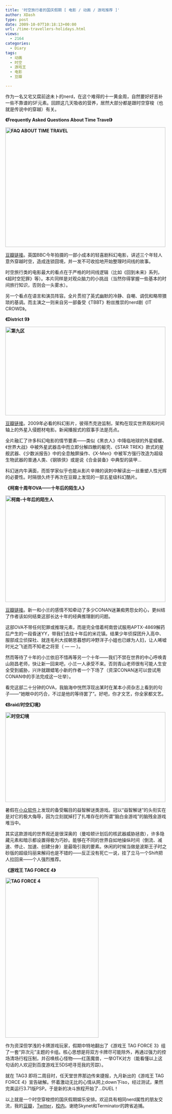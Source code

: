 ```yaml
---
title: '时空旅行者的国庆假期 [ 电影 / 动画 / 游戏推荐 ]'
author: XDash
type: post
date: 2009-10-07T10:18:13+00:00
url: /time-travellers-holidays.html
views:
  - 2164
categories:
  - Diary
tags:
  - 动画
  - 时空
  - 游戏王
  - 电影
  - 豆瓣

---
```

作为一名又宅又腐前途未卜的nerd，在这个难得的十一黄金周，自然要好好恶补一些不靠谱的SF元素。回顾这几天吸收的营养，居然大部分都是跟时空穿梭（也就是传说中的穿越）有关。

**《Frequently Asked Questions About Time Travel》**

**<img loading="lazy" decoding="async" class="alignnone size-full wp-image-1764" title="FAQ ABOUT TIME TRAVEL" src="http://www.fanbing.net/wp-content/uploads/2009/10/19078377.jpg" alt="FAQ ABOUT TIME TRAVEL" width="500" height="374" srcset="http://xdash.one/wp-content/uploads/2009/10/19078377.jpg 500w, http://xdash.one/wp-content/uploads/2009/10/19078377-300x224.jpg 300w" sizes="(max-width: 500px) 100vw, 500px" />**

<a href="http://www.douban.com/subject/2046839/" target="_blank">豆瓣链接</a>。英国BBC今年拍摄的一部小成本的轻喜剧科幻电影，讲述三个年轻人意外穿越时空，造成连锁囧境，并一发不可收拾地开始整理时间线的故事。

时空旅行类的电影最大的看点在于严格的时间线逻辑（比如《回到未来》系列，《超时空犯罪》等）。本片同样是对观众脑力的小挑战（当然你得掌握一些基本的时间旅行知识，否则会一头雾水）。

另一个看点在语言和演员阵容。全片贯彻了英式幽默的冷静、自嘲、调侃和略带猥琐的基调。而主演之一则来自另一部备受《TBBT》粉丝推崇的nerd剧《IT CROWD》。

<!--more-->

**《District 9》**

**<img loading="lazy" decoding="async" class="alignnone size-full wp-image-1766" title="第九区" src="http://www.fanbing.net/wp-content/uploads/2009/10/5ee978120c467ad0c3ce7981.jpg" alt="第九区" width="500" height="277" srcset="http://xdash.one/wp-content/uploads/2009/10/5ee978120c467ad0c3ce7981.jpg 500w, http://xdash.one/wp-content/uploads/2009/10/5ee978120c467ad0c3ce7981-300x166.jpg 300w" sizes="(max-width: 500px) 100vw, 500px" />**

<a href="http://www.douban.com/subject/3006772/" target="_blank">豆瓣链接</a>。2009年必看的科幻影片，彼得杰克逊监制，架构在现实世界观和时间轴上的外星入侵题材电影。新闻播报式的叙事手法是亮点。

全片融汇了许多科幻电影的情节要素——类似《黑衣人》中降临地球的外星蟑螂、《世界大战》中被外星武器击中而立即分解四散的躯壳、《STAR TREK》款式的星舰武器、《少数派报告》中的全息触屏操作、《X-Men》中被军方强行改造为超级生物武器的普通人类、《钢铁侠》或是说《合金装备》中典型的装甲&#8230;

科幻迷内牛满面，而哲学家似乎也能从影片辛辣的讽刺中解读出一丝重塑人性光辉的必要性。时隔很久终于再次在豆瓣上发现的一部五星级科幻酷片。

**《柯南十周年OVA——十年后的陌生人》**

**<img loading="lazy" decoding="async" class="alignnone size-full wp-image-1767" title="柯南-十年后的陌生人" src="http://www.fanbing.net/wp-content/uploads/2009/10/d5f8b50f5b0db7c8aa645716.jpg" alt="柯南-十年后的陌生人" width="500" height="333" srcset="http://xdash.one/wp-content/uploads/2009/10/d5f8b50f5b0db7c8aa645716.jpg 500w, http://xdash.one/wp-content/uploads/2009/10/d5f8b50f5b0db7c8aa645716-300x199.jpg 300w" sizes="(max-width: 500px) 100vw, 500px" />**

<a href="http://www.douban.com/subject/3794489/" target="_blank">豆瓣链接</a>。新一和小兰的感情不知牵动了多少CONAN迷兼痴男怨女的心，更纠结了作者该如何结束这部长达十年的经典推理剧的问题。

这部OVA不带任何犯罪或推理元素，而是完全借着柯南尝试服用APTX-4869解药后产生的一段昏迷YY，带我们去往十年后的米花镇。结果少年侦探团升入高中、服部成立侦探社、就连毛利大叔朝思暮想的冲野洋子小姐也已嫁为人妇，让人唏嘘时光之飞逝而不知老之将至（ — — ）。

然而等待了十年的小兰依旧不惜再等另一个十年——我们不禁在世界的中心呼唤青山刚昌老师，快让新一回来吧，小兰一人承受不来。否则青山老师很有可能人生安全受到威胁，兴许就跟蜡笔小新的作者一个下场了（资深CONAN迷可以尝试用CONAN中的手法完成这一壮举）。

看完这部二十分钟的OVA，我脑海中恍然浮现出某时在某本小资杂志上看到的句子——“她眼中的巧合，不过是他的等待罢了”。好吧，你才文艺，你全家都文艺。

**《Braid/时空幻境》**

**<img loading="lazy" decoding="async" class="alignnone size-full wp-image-1768" title="时空幻境" src="http://www.fanbing.net/wp-content/uploads/2009/10/f74219c61c6767fed000606f.jpg" alt="时空幻境" width="500" height="281" srcset="http://xdash.one/wp-content/uploads/2009/10/f74219c61c6767fed000606f.jpg 500w, http://xdash.one/wp-content/uploads/2009/10/f74219c61c6767fed000606f-300x168.jpg 300w" sizes="(max-width: 500px) 100vw, 500px" />**

暑假在<a href="http://www.appinn.com/braid/" target="_blank">小众软件</a>上发现的备受瞩目的益智解谜类游戏。冠以“益智解谜”的头衔实在是对它的极大侮辱，因为立刻就掉打了扎堆存在的所谓“脑白金游戏”的脑残金游戏堆当中。

其实这款游戏的世界观还是很深奥的（曼哈顿计划后的核武器威胁拯救），许多隐藏元素和暗示都设置得极为巧妙。能够在不同的世界自如地操纵时间（倒流、减速、停止、加速、创建分身）是最吸引我的要素。休闲的时候当做是波斯王子时之砂版的超级玛丽来解闷也是不错的——反正没有死亡一说，挂了立马一个Shift把人拉回来——个人强烈推荐。

**《游戏王 TAG FORCE 4》**

**<img loading="lazy" decoding="async" class="alignnone size-full wp-image-1769" title="TAG FORCE 4" src="http://www.fanbing.net/wp-content/uploads/2009/10/090917122851796.jpg" alt="TAG FORCE 4" width="291" height="500" srcset="http://xdash.one/wp-content/uploads/2009/10/090917122851796.jpg 291w, http://xdash.one/wp-content/uploads/2009/10/090917122851796-174x300.jpg 174w" sizes="(max-width: 291px) 100vw, 291px" />**

作为资深但学浅的卡牌游戏玩家，假期中特地翻出了《游戏王 TAG FORCE 3》组了一套“异次元”主题的卡组。核心思想是将双方卡牌尽可能除外，再通过强力的控场清场行程压制，并召唤核心怪物——红莲魔兽，一举OTK对方（能看懂以上这句话的人欢迎到百度游戏王5DS吧寻觅我的芳踪）。

就在 TAG3 即将二周目时，任天堂世界那边传来捷报，九月新出的《游戏王 TAG FORCE 4》宣告破解。怀着激动无比的心情从网上down下iso，经过测试，果然完美运行3.71版PSP。于是新的决斗旅程开始了&#8230;DUEL！

以上就是一个时空穿梭控的国庆假期娱乐安排。欢迎具有相同nerd属性的朋友交流，我的<a href="http://www.douban.com/people/xdash/" target="_blank">豆瓣</a>，<a href="http://twitter.com/xdash" target="_blank">Twitter</a>，<a href="http://www.renren.com/xdash" target="_blank">校内</a>。谢绝Skynet和Terminator的跨省追捕。